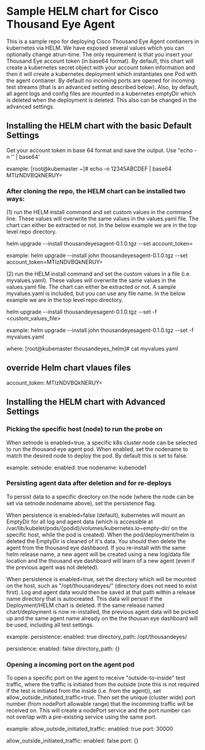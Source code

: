 # Sample HELM chart for Cisco Thousand Eye Agent

This is a sample repo for deploying Cisco Thousand Eye Agent contianers in kubernetes via HELM. We have exposed several values which you can optionally change atrun-time. The only requirement is that you insert your Thousand Eye account token (in base64 format). By default, this chart will create a kubernetes secret object with your account token information and then it will create a kubernetes deployment which instantiates one Pod with the agent contianer. By default no incoming ports are opened for incoming test streams (that is an advanced setting described below). Also, by default, all agent logs and config files are mounted in a kubernetes emptyDir which is deleted when the deployment is deleted. This also can be changed in the advanced settings.

## Installing the HELM chart with the basic Default Settings

Get your account token in base 64 format and save the output. Use "echo -n '<insert token>' | base64'

example:
[root@kubemaster ~]# echo -n 12345ABCDEF | base64
MTIzNDVBQkNERUY=

### After cloning the repo, the HELM chart can be installed two ways:

(1) run the HELM install command and set custom values in the command line. These values will overwrite the same values in the values.yaml file. The chart can either be extracted or not. In the below example we are in the top level repo directory.

helm upgrade --install <release name> thousandeyesagent-0.1.0.tgz --set account_token=<base64 account token>

example:
helm upgrade --install john thousandeyesagent-0.1.0.tgz --set account_token=MTIzNDVBQkNERUY=

(2) run the HELM install command and set the custom values in a file (i.e. myvalues.yaml). These values will overwrite the same values in the values.yaml file. The chart can either be extracted or not. A sample myvalues.yaml is included, but you can use any file name. In the below example we are in the top level repo directory.

helm upgrade --install <release name> thousandeyesagent-0.1.0.tgz --set -f <custom_values_file>

example:
helm upgrade --install john thousandeyesagent-0.1.0.tgz --set -f myvalues.yaml 

where:
[root@kubemaster thousandeyes_helm]# cat myvalues.yaml 
## override Helm chart vlaues files

account_token: MTIzNDVBQkNERUY=

## Installing the HELM chart with Advanced Settings

### Picking the specific host (node) to run the probe on

When setnode is enabled=true, a specific k8s cluster node can be selected to run the thousand eye agent pod. When enabled, set the nodename to match the desired node to deploy the pod. By default this is set to false.

example:
setnode:
  enabled: true
  nodename: kubenode1

### Persisting agent data after deletion and for re-deploys

To persist data to a specific directory on the node (where the node can be set via setnode.nodename above), set the persistence flag. 

When persistence is enabled=false (default), kubernetes will mount an EmptyDir for all log and agent data (which is accessible at /var/lib/kubelet/pods/{podid}/volumes/kubernetes.io~empty-dir/ on the specific host, while the pod is created). When the pod/deployment/helm is deleted the EmptyDir is cleaned of it's data. You should then delete the agent from the thousand eye dashbaord. If you re-install with the same helm release name, a new agent will be created using a new log/data file location and the thousand eye dashboard will learn of a new agent (even if the previous agent was not deleted).

When persistence is enabled=true, set the directory which will be mounted on the host, such as "/opt/thousandeyes/" (directory does not need to exist first). Log and agent data would then be saved at that path within a release name directory that is autocreated. This data will persist if the Deployment/HELM chart is deleted. If the same release named chart/deployment is now re-installed, the previous agent data will be picked up and the same agent name already on the the thousan eye dashboard will be used, including all test settings.

example:
persistence:
  enabled: true
  directory_path: /opt/thousandeyes/


persistence:
  enabled: false
  directory_path: {}

### Opening a incoming port on the agent pod

To open a specific port on the agent to receive "outside-to-inside" test traffic, where the traffic is initiated from the outside (note this is not required if the test is initiated from the inside (i.e. from the agent)), set allow_outside_initiated_traffic=true. Then set the unique (cluster wide) port number (from nodePort allowable range) that the incomming traffic will be received on. This will create a nodePort service and the port number can not overlap with a pre-existing service using the same port. 

example:
allow_outside_initiated_traffic:
  enabled: true
  port: 30000

allow_outside_initiated_traffic:
  enabled: false
  port: {}
